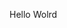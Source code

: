 Hello Wolrd










































































































































































































































































































































































































































































































































































































































































































































































































































































































































































































































































































